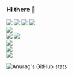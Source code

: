 ### Hi there 👋

<img src="https://img.shields.io/badge/Python-3766AB?style=flat-square&logo=Python&logoColor=white"/></a> 
<img src="https://img.shields.io/badge/Nodejs-339933?style=flat-square&logo=Node.js&logoColor=white"/></a> 
<img src="https://img.shields.io/badge/TypeScript-3178C6?style=flat-square&logo=TypeScript&logoColor=white"/></a> 
<img src="https://img.shields.io/badge/JavaScript-F7DF1E?style=flat-square&logo=JavaScript&logoColor=white"/></a>  
<img src="https://img.shields.io/badge/MySQL-4479A1?style=flat-square&logo=MySQL&logoColor=white"/></a>  
<img src="https://img.shields.io/badge/Express-000000?style=flat-square&logo=Express&logoColor=white"/></a> 
<img src="https://img.shields.io/badge/NestJS-E0234E?style=flat-square&logo=NestJS&logoColor=white"/></a>  
<img src="https://img.shields.io/badge/Sequelize-52B0E7?style=flat-square&logo=Sequelize&logoColor=white"/></a>  
<img src="https://img.shields.io/badge/Pug-A86454?style=flat-square&logo=Pug&logoColor=white"/></a>  
<img src="https://img.shields.io/badge/Swagger-85EA2D?style=flat-square&logo=Swagger&logoColor=white"/></a>  

![Anurag's GitHub stats](https://github-readme-stats.vercel.app/api?username=Ohdongchi&show_icons=true&theme=radical)
